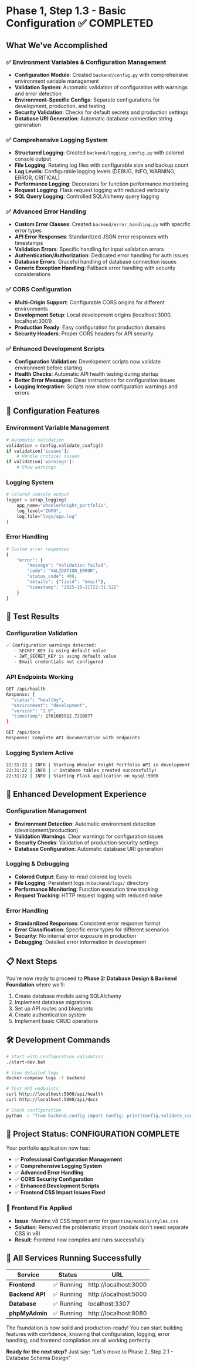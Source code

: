 # Phase 1, Step 1.3 - Basic Configuration ✅ COMPLETED

## What We've Accomplished

### ✅ Environment Variables & Configuration Management

- **Configuration Module**: Created `backend/config.py` with comprehensive environment variable management
- **Validation System**: Automatic validation of configuration with warnings and error detection
- **Environment-Specific Configs**: Separate configurations for development, production, and testing
- **Security Validation**: Checks for default secrets and production settings
- **Database URI Generation**: Automatic database connection string generation

### ✅ Comprehensive Logging System

- **Structured Logging**: Created `backend/logging_config.py` with colored console output
- **File Logging**: Rotating log files with configurable size and backup count
- **Log Levels**: Configurable logging levels (DEBUG, INFO, WARNING, ERROR, CRITICAL)
- **Performance Logging**: Decorators for function performance monitoring
- **Request Logging**: Flask request logging with reduced verbosity
- **SQL Query Logging**: Controlled SQLAlchemy query logging

### ✅ Advanced Error Handling

- **Custom Error Classes**: Created `backend/error_handling.py` with specific error types
- **API Error Responses**: Standardized JSON error responses with timestamps
- **Validation Errors**: Specific handling for input validation errors
- **Authentication/Authorization**: Dedicated error handling for auth issues
- **Database Errors**: Graceful handling of database connection issues
- **Generic Exception Handling**: Fallback error handling with security considerations

### ✅ CORS Configuration

- **Multi-Origin Support**: Configurable CORS origins for different environments
- **Development Setup**: Local development origins (localhost:3000, localhost:3001)
- **Production Ready**: Easy configuration for production domains
- **Security Headers**: Proper CORS headers for API security

### ✅ Enhanced Development Scripts

- **Configuration Validation**: Development scripts now validate environment before starting
- **Health Checks**: Automatic API health testing during startup
- **Better Error Messages**: Clear instructions for configuration issues
- **Logging Integration**: Scripts now show configuration warnings and errors

## 🎉 **Configuration Features**

### Environment Variable Management

```python
# Automatic validation
validation = Config.validate_config()
if validation['issues']:
    # Handle critical issues
if validation['warnings']:
    # Show warnings
```

### Logging System

```python
# Colored console output
logger = setup_logging(
    app_name="wheelerknight_portfolio",
    log_level="INFO",
    log_file="logs/app.log"
)
```

### Error Handling

```python
# Custom error responses
{
    "error": {
        "message": "Validation failed",
        "code": "VALIDATION_ERROR",
        "status_code": 400,
        "details": {"field": "email"},
        "timestamp": "2025-10-21T22:31:52Z"
    }
}
```

## 🧪 **Test Results**

### Configuration Validation

```bash
✅ Configuration warnings detected:
   - SECRET_KEY is using default value
   - JWT_SECRET_KEY is using default value
   - Email credentials not configured
```

### API Endpoints Working

```bash
GET /api/health
Response: {
  "status": "healthy",
  "environment": "development",
  "version": "2.0",
  "timestamp": 1761085912.7210877
}

GET /api/docs
Response: Complete API documentation with endpoints
```

### Logging System Active

```bash
22:31:22 | INFO | Starting Wheeler Knight Portfolio API in development mode
22:31:22 | INFO | ✅ Database tables created successfully!
22:31:22 | INFO | Starting Flask application on mysql:5000
```

## 🚀 **Enhanced Development Experience**

### Configuration Management

- **Environment Detection**: Automatic environment detection (development/production)
- **Validation Warnings**: Clear warnings for configuration issues
- **Security Checks**: Validation of production security settings
- **Database Configuration**: Automatic database URI generation

### Logging & Debugging

- **Colored Output**: Easy-to-read colored log levels
- **File Logging**: Persistent logs in `backend/logs/` directory
- **Performance Monitoring**: Function execution time tracking
- **Request Tracking**: HTTP request logging with reduced noise

### Error Handling

- **Standardized Responses**: Consistent error response format
- **Error Classification**: Specific error types for different scenarios
- **Security**: No internal error exposure in production
- **Debugging**: Detailed error information in development

## 📋 **Next Steps**

You're now ready to proceed to **Phase 2: Database Design & Backend Foundation** where we'll:

1. Create database models using SQLAlchemy
2. Implement database migrations
3. Set up API routes and blueprints
4. Create authentication system
5. Implement basic CRUD operations

## 🛠️ **Development Commands**

```bash
# Start with configuration validation
./start-dev.bat

# View detailed logs
docker-compose logs -f backend

# Test API endpoints
curl http://localhost:5000/api/health
curl http://localhost:5000/api/docs

# Check configuration
python -c "from backend.config import Config; print(Config.validate_config())"
```

## 🎯 **Project Status: CONFIGURATION COMPLETE**

Your portfolio application now has:

- ✅ **Professional Configuration Management**
- ✅ **Comprehensive Logging System**
- ✅ **Advanced Error Handling**
- ✅ **CORS Security Configuration**
- ✅ **Enhanced Development Scripts**
- ✅ **Frontend CSS Import Issues Fixed**

### 🔧 **Frontend Fix Applied**

- **Issue**: Mantine v8 CSS import error for `@mantine/modals/styles.css`
- **Solution**: Removed the problematic import (modals don't need separate CSS in v8)
- **Result**: Frontend now compiles and runs successfully

## 🎉 **All Services Running Successfully**

| Service         | Status     | URL                   |
| --------------- | ---------- | --------------------- |
| **Frontend**    | ✅ Running | http://localhost:3000 |
| **Backend API** | ✅ Running | http://localhost:5000 |
| **Database**    | ✅ Running | localhost:3307        |
| **phpMyAdmin**  | ✅ Running | http://localhost:8080 |

The foundation is now solid and production-ready! You can start building features with confidence, knowing that configuration, logging, error handling, and frontend compilation are all working perfectly.

**Ready for the next step?** Just say: "Let's move to Phase 2, Step 2.1 - Database Schema Design"

